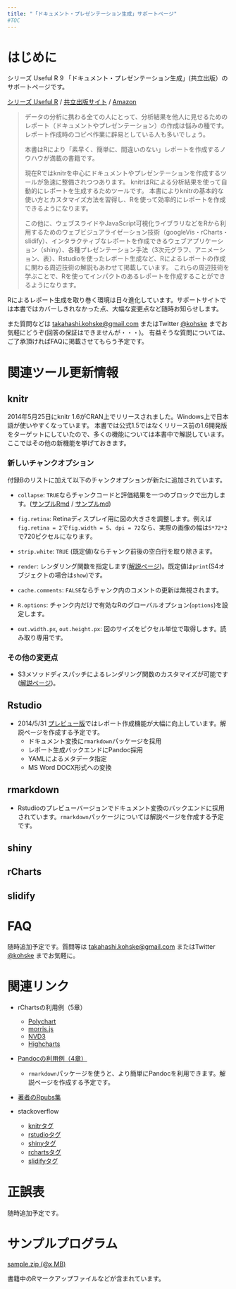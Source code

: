 ```yaml
---
title: "「ドキュメント・プレゼンテーション生成」サポートページ"
#TOC
---
```


# はじめに

シリーズ Useful R 9 「ドキュメント・プレゼンテーション生成」(共立出版）のサポートページです。

[シリーズ Useful R](http://www.kyoritsu-pub.co.jp/series/185/) /
[共立出版サイト](http://www.kyoritsu-pub.co.jp/bookdetail/9784320123724) /
[Amazon](http://www.amazon.co.jp/dp/4320123727)

>データの分析に携わる全ての人にとって、分析結果を他人に見せるためのレポート（ドキュメントやプレゼンテーション）の作成は悩みの種です。
>レポート作成時のコピペ作業に辟易としている人も多いでしょう。
>
> 本書はRにより「素早く、簡単に、間違いのない」レポートを作成するノウハウが満載の書籍です。
>
>現在Rではknitrを中心にドキュメントやプレゼンテーションを作成するツールが急速に整備されつつあります。
>knitrはRによる分析結果を使って自動的にレポートを生成するためツールです。
>本書によりknitrの基本的な使い方とカスタマイズ方法を習得し、Rを使って効率的にレポートを作成できるようになります。
>
>この他に、ウェブスライドやJavaScript可視化ライブラリなどをRから利用するためのウェブビジュアライゼーション技術（googleVis・rCharts・slidify）、インタラクティブなレポートを作成できるウェブアプリケーション（shiny）、各種プレゼンテーション手法（3次元グラフ、アニメーション、表）、Rstudioを使ったレポート生成など、Rによるレポートの作成に関わる周辺技術の解説もあわせて掲載しています。
>これらの周辺技術を学ぶことで、Rを使ってインパクトのあるレポートを作成することができるようになります。

Rによるレポート生成を取り巻く環境は日々進化しています。サポートサイトでは本書ではカバーしきれなかった点、大幅な変更点など随時お知らせします。

また質問などは takahashi.kohske@gmail.com またはTwitter [\@kohske](http://twitter.com/kohske) までお気軽にどうぞ(回答の保証はできませんが・・・)。
有益そうな質問については、ご了承頂ければFAQに掲載させてもらう予定です。

# 関連ツール更新情報

## knitr

2014年5月25日にknitr 1.6がCRAN上でリリースされました。Windows上で日本語が使いやすくなっています。
本書では公式1.5ではなくリリース前の1.6開発版をターゲットにしていたので、多くの機能については本書中で解説しています。
ここではその他の新機能を挙げておきます。

### 新しいチャンクオプション

付録Bのリストに加えて以下のチャンクオプションが新たに追加されています。

- `collapse`: `TRUE`ならチャンクコードと評価結果を一つのブロックで出力します。([サンプルRmd](http://github.com/yihui/knitr-examples/blob/master/039-merge.Rmd) / [サンプルmd](http://github.com/yihui/knitr-examples/blob/master/039-merge.md))

- `fig.retina`: Retinaディスプレイ用に図の大きさを調整します。例えば`fig.retina = 2`で`fig.width = 5`、`dpi = 72`なら、実際の画像の幅は`5*72*2`で720ピクセルになります。

- `strip.white`: `TRUE` (既定値)ならチャンク前後の空白行を取り除きます。

- `render`: レンダリング関数を指定します([解説ページ](http://rpubs.com/kohske/18343))。既定値は`print`(S4オブジェクトの場合は`show`)です。

- `cache.comments`: `FALSE`ならチャンク内のコメントの更新は無視されます。

- `R.options`: チャンク内だけで有効なRのグローバルオプション(`options`)を設定します。

- `out.width.px`, `out.height.px`: 図のサイズをピクセル単位で取得します。読み取り専用です。

### その他の変更点

- S3メソッドディスパッチによるレンダリング関数のカスタマイズが可能です([解説ページ](http://rpubs.com/kohske/18343))。

## Rstudio

- 2014/5/31 [プレビュー版](http://www.rstudio.com/ide/download/preview)ではレポート作成機能が大幅に向上しています。解説ページを作成する予定です。
    - ドキュメント変換に`rmarkdown`パッケージを採用
    - レポート生成バックエンドにPandoc採用
    - YAMLによるメタデータ指定
	- MS Word DOCX形式への変換

## rmarkdown

- Rstudioのプレビューバージョンでドキュメント変換のバックエンドに採用されています。`rmarkdown`パッケージについては解説ページを作成する予定です。

## shiny

## rCharts

## slidify

# FAQ

随時追加予定です。質問等は takahashi.kohske@gmail.com またはTwitter [\@kohske](http://twitter.com/kohske) までお気軽に。

# 関連リンク

- rChartsの利用例（5章）
    - [Polychart](http://rpubs.com/kohske/12331)
    - [morris.js](http://rpubs.com/kohske/12406)
    - [NVD3](http://rpubs.com/kohske/12408)
    - [Highcharts](http://rpubs.com/kohske/12409)
	
- [Pandocの利用例（4章）](http://kohske.github.io/R/pandoc/)
    - `rmarkdown`パッケージを使うと、より簡単にPandocを利用できます。解説ページを作成する予定です。

- [著者のRpubs集](http://rpubs.com/kohske)

- stackoverflow
    - [knitrタグ](http://stackoverflow.com/questions/tagged/knitr)
    - [rstudioタグ](http://stackoverflow.com/questions/tagged/rstudio)
    - [shinyタグ](http://stackoverflow.com/questions/tagged/shiny)
    - [rchartsタグ](http://stackoverflow.com/questions/tagged/rcharts)
    - [slidifyタグ](http://stackoverflow.com/questions/tagged/slidify)

# 正誤表

随時追加予定です。

# サンプルプログラム

[sample.zip (@x MB)]()

書籍中のRマークアップファイルなどが含まれています。
